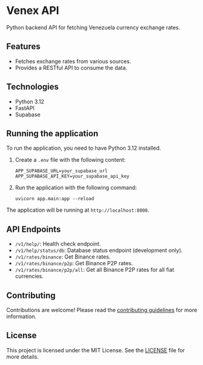 # Venex API

Python backend API for fetching Venezuela currency exchange rates.

## Features

*   Fetches exchange rates from various sources.
*   Provides a RESTful API to consume the data.

## Technologies

*   Python 3.12
*   FastAPI
*   Supabase

## Running the application

To run the application, you need to have Python 3.12 installed.

1.  Create a `.env` file with the following content:

    ```
    APP_SUPABASE_URL=your_supabase_url
    APP_SUPABASE_API_KEY=your_supabase_api_key
    ```

2.  Run the application with the following command:

    ```
    uvicorn app.main:app --reload
    ```

The application will be running at `http://localhost:8000`.

## API Endpoints

*   `/v1/help/`: Health check endpoint.
*   `/v1/help/status/db`: Database status endpoint (development only).
*   `/v1/rates/binance`: Get Binance rates.
*   `/v1/rates/binance/p2p`: Get Binance P2P rates.
*   `/v1/rates/binance/p2p/all`: Get all Binance P2P rates for all fiat currencies.

## Contributing

Contributions are welcome! Please read the [contributing guidelines](CONTRIBUTING.md) for more information.

## License

This project is licensed under the MIT License. See the [LICENSE](LICENSE) file for more details.
